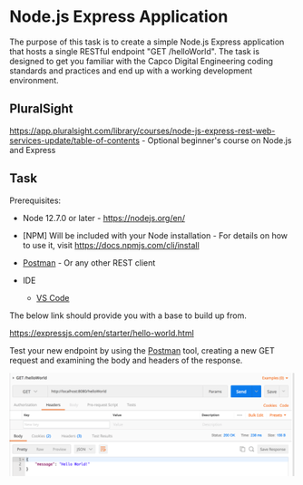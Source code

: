 # Node.js Express Application

The purpose of this task is to create a simple Node.js Express application that hosts a single RESTful endpoint "GET /helloWorld". The task is designed to get you familiar with the Capco Digital Engineering coding standards and practices and end up with a working development environment. 

## PluralSight

<https://app.pluralsight.com/library/courses/node-js-express-rest-web-services-update/table-of-contents> - Optional beginner's course on Node.js and Express

## Task

Prerequisites:

-    Node 12.7.0 or later - <https://nodejs.org/en/>

-   [NPM] Will be included with your Node installation - For details on how to use it, visit <https://docs.npmjs.com/cli/install>

-   [Postman](https://www.getpostman.com/) - Or any other REST client 
-   IDE

    -   [VS Code](https://code.visualstudio.com)


The below link should provide you with a base to build up from.

<https://expressjs.com/en/starter/hello-world.html>


Test your new endpoint by using the [Postman](https://www.getpostman.com/) tool, creating a new GET request and examining the body and headers of the response.

![](attachments/418971655/423919638.png?height=250)

